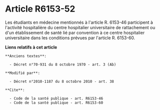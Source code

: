# Article R6153-52

Les étudiants en médecine mentionnés à l'article R. 6153-46 participent à l'activité hospitalière du centre hospitalier
universitaire de rattachement ou d'un établissement de santé lié par convention à ce centre hospitalier universitaire dans
les conditions prévues par l'article R. 6153-60.

**Liens relatifs à cet article**

	**Anciens textes**:

	  - Décret n°70-931 du 8 octobre 1970 - art. 3 (Ab)

	**Modifié par**:

	  - Décret n°2010-1187 du 8 octobre 2010 - art. 38

	**Cite**:

	  - Code de la santé publique - art. R6153-46
	  - Code de la santé publique - art. R6153-60
